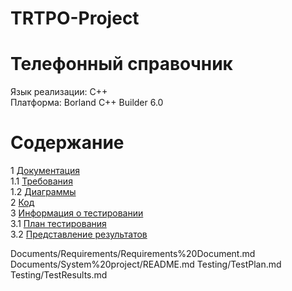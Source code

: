 # TRTPO-Project
# Телефонный справочник
Язык реализации: C++ </br>
Платформа: Borland C++ Builder 6.0</br>

# Содержание
1 [Документация](Documents)  
1.1 [Требования]()  
1.2 [Диаграммы]()  
2 [Код](Code)  
3 [Информация о тестировании](Testing)  
3.1 [План тестирования]()  
3.2 [Представление результатов]() 

Documents/Requirements/Requirements%20Document.md
Documents/System%20project/README.md
Testing/TestPlan.md
Testing/TestResults.md